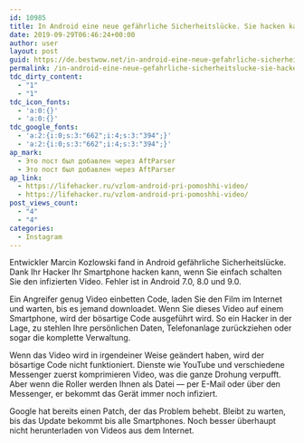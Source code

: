 ```yaml
---
id: 10985
title: In Android eine neue gefährliche Sicherheitslücke. Sie hacken kann mit Hilfe der Videos
date: 2019-09-29T06:46:24+00:00
author: user
layout: post
guid: https://de.bestwow.net/in-android-eine-neue-gefahrliche-sicherheitslucke-sie-hacken-kann-mit-hilfe-der-videos/
permalink: /in-android-eine-neue-gefahrliche-sicherheitslucke-sie-hacken-kann-mit-hilfe-der-videos/
tdc_dirty_content:
  - "1"
  - "1"
tdc_icon_fonts:
  - 'a:0:{}'
  - 'a:0:{}'
tdc_google_fonts:
  - 'a:2:{i:0;s:3:"662";i:4;s:3:"394";}'
  - 'a:2:{i:0;s:3:"662";i:4;s:3:"394";}'
ap_mark:
  - Это пост был добавлен через AftParser
  - Это пост был добавлен через AftParser
ap_link:
  - https://lifehacker.ru/vzlom-android-pri-pomoshhi-video/
  - https://lifehacker.ru/vzlom-android-pri-pomoshhi-video/
post_views_count:
  - "4"
  - "4"
categories:
  - Instagram
---
```

Entwickler Marcin Kozlowski fand in Android gefährliche Sicherheitslücke. Dank Ihr Hacker Ihr Smartphone hacken kann, wenn Sie einfach schalten Sie den infizierten Video. Fehler ist in Android 7.0, 8.0 und 9.0.

Ein Angreifer genug Video einbetten Code, laden Sie den Film im Internet und warten, bis es jemand downloadet. Wenn Sie dieses Video auf einem Smartphone, wird der bösartige Code ausgeführt wird. So ein Hacker in der Lage, zu stehlen Ihre persönlichen Daten, Telefonanlage zurückziehen oder sogar die komplette Verwaltung.

Wenn das Video wird in irgendeiner Weise geändert haben, wird der bösartige Code nicht funktioniert. Dienste wie YouTube und verschiedene Messenger zuerst komprimieren Video, was die ganze Drohung verpufft. Aber wenn die Roller werden Ihnen als Datei — per E-Mail oder über den Messenger, er bekommt das Gerät immer noch infiziert.

Google hat bereits einen Patch, der das Problem behebt. Bleibt zu warten, bis das Update bekommt bis alle Smartphones. Noch besser überhaupt nicht herunterladen von Videos aus dem Internet.
